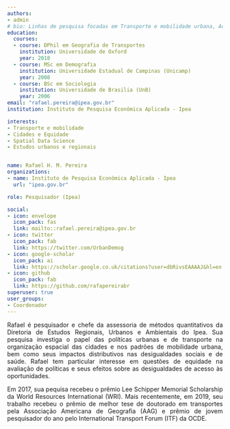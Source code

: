 ```yaml
---
authors:
- admin
# bio: Linhas de pesquisa focadas em Transporte e mobilidade urbana, Acessibilidade, Equidade e Cidades.
education:
  courses:
  - course: DPhil em Geografia de Transportes
    institution: Universidade de Oxford
    year: 2018
  - course: MSc em Demografia
    institution: Universidade Estadual de Campinas (Unicamp)
    year: 2008
  - course: BSc em Sociologia
    institution: Universidade de Brasilia (UnB)
    year: 2006
email: "rafael.pereira@ipea.gov.br"
institution: Instituto de Pesquisa Econômica Aplicada - Ipea

interests:
- Transporte e mobilidade
- Cidades e Equidade
- Spatial Data Science
- Estudos urbanos e regionais


name: Rafael H. M. Pereira
organizations:
- name: Instituto de Pesquisa Econômica Aplicada - Ipea
  url: "ipea.gov.br"

role: Pesquisador (Ipea)

social:
- icon: envelope
  icon_pack: fas
  link: mailto::rafael.pereira@ipea.gov.br
- icon: twitter
  icon_pack: fab
  link: https://twitter.com/UrbanDemog
- icon: google-scholar
  icon_pack: ai
  link: https://scholar.google.co.uk/citations?user=dbRivsEAAAAJ&hl=en
- icon: github
  icon_pack: fab
  link: https://github.com/rafapereirabr
superuser: true
user_groups:
- Coordenador
---
```


<p align="justify">
Rafael é pesquisador e chefe da assessoria de métodos quantitativos da Diretoria de Estudos Regionais, Urbanos e Ambientais do Ipea. Sua pesquisa investiga o papel das políticas urbanas e de transporte na organização espacial das cidades e nos padrões de mobilidade urbana, bem como seus impactos distributivos nas desigualdades sociais e de saúde. Rafael tem particular interesse em questões de equidade na avaliação de políticas e seus efeitos sobre as desigualdades de acesso às oportunidades.
</p>

<p align="justify">
Em 2017, sua pequisa recebeu o prêmio Lee Schipper Memorial Scholarship da World Resources International (WRI). Mais recentemente, em 2019, seu trabalho recebeu o prêmio de melhor tese de doutorado em transportes pela Associação Americana de Geografia (AAG) e prêmio de jovem pesquisador do ano pelo International Transport Forum (ITF) da OCDE.
</p>
